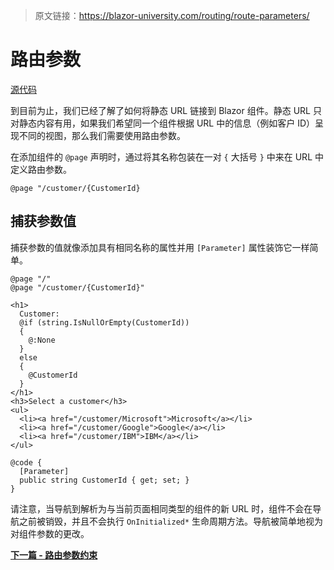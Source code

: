 > 原文链接：https://blazor-university.com/routing/route-parameters/

# 路由参数

[源代码](https://github.com/mrpmorris/blazor-university/tree/master/src/Routing/CapturingAParameterValue)

到目前为止，我们已经了解了如何将静态 URL 链接到 Blazor 组件。静态 URL 只对静态内容有用，如果我们希望同一个组件根据 URL 中的信息（例如客户 ID）呈现不同的视图，那么我们需要使用路由参数。

在添加组件的 `@page` 声明时，通过将其名称包装在一对 `{` 大括号 `}` 中来在 URL 中定义路由参数。

```
@page "/customer/{CustomerId}
```

## 捕获参数值
捕获参数的值就像添加具有相同名称的属性并用 `[Parameter]` 属性装饰它一样简单。

```
@page "/"
@page "/customer/{CustomerId}"

<h1>
  Customer:
  @if (string.IsNullOrEmpty(CustomerId))
  {
    @:None
  }
  else
  {
    @CustomerId
  }
</h1>
<h3>Select a customer</h3>
<ul>
  <li><a href="/customer/Microsoft">Microsoft</a></li>
  <li><a href="/customer/Google">Google</a></li>
  <li><a href="/customer/IBM">IBM</a></li>
</ul>

@code {
  [Parameter]
  public string CustomerId { get; set; }
}
```

请注意，当导航到解析为与当前页面相同类型的组件的新 URL 时，组件不会在导航之前被销毁，并且不会执行 `OnInitialized*` 生命周期方法。导航被简单地视为对组件参数的更改。

**[下一篇 - 路由参数约束](/routing/constraining-route-parameters)**